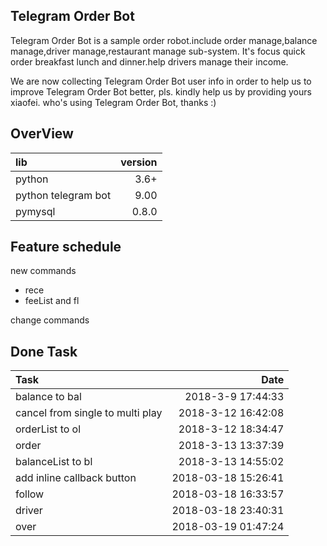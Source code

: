 **Telegram Order Bot**
-------------------------
Telegram Order Bot is a sample order robot.include order manage,balance manage,driver manage,restaurant manage sub-system.
It's focus quick order breakfast lunch and dinner.help drivers manage their income.

We are now collecting Telegram Order Bot user info in order to help us to improve Telegram Order Bot better, pls. kindly help us by providing yours xiaofei. who's using Telegram Order Bot, thanks :)

**OverView**
----------------------
|lib |version|
|:-------------------|-----:|
|python | 3.6+|
|python telegram bot| 9.00|
|pymysql|0.8.0|

**Feature schedule**
-------------------------
new commands 
- rece
- feeList and fl

change commands 


**Done Task**
-------------------------
|Task|Date|
|:------|--------------:|
|balance to bal|2018-3-9 17:44:33|
|cancel from single to multi play|2018-3-12 16:42:08|
|orderList to ol|2018-3-12 18:34:47|
|order|2018-3-13 13:37:39|
|balanceList to bl|2018-3-13 14:55:02|
|add inline callback button|2018-03-18 15:26:41|
|follow|2018-03-18 16:33:57|
|driver|2018-03-18 23:40:31|
|over|2018-03-19 01:47:24|